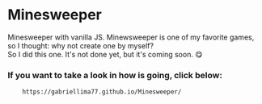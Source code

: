 # Minesweeper
Minesweeper with vanilla JS.
Minewsweeper is one of my favorite games, so I thought: why not create one by myself?<br>
So I did this one. It's not done yet, but it's coming soon. 😋<br>
### If you want to take a look in how is going, click below:
        https://gabriellima77.github.io/Minesweeper/